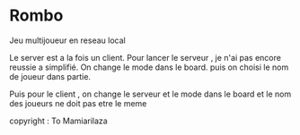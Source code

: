 # Rombo
Jeu multijoueur en reseau local

Le server est a la fois un client.
Pour lancer le serveur , je n'ai pas encore reussie a  simplifié.
On change  le mode dans le board. puis on choisi le nom de joueur dans partie.

Puis  pour  le client , on change le serveur et le mode dans le board et le nom des joueurs ne doit pas etre le meme

copyright : To Mamiarilaza
